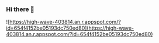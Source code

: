### Hi there 👋

![https://high-wave-403814.an.r.appspot.com/?id=654f4152be05193dc750ed80](https://high-wave-403814.an.r.appspot.com/?id=654f4152be05193dc750ed80)
